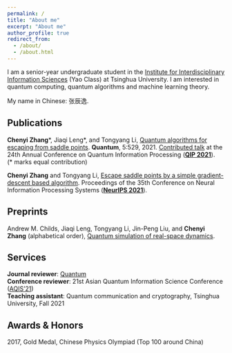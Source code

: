```yaml
---
permalink: /
title: "About me"
excerpt: "About me"
author_profile: true
redirect_from: 
  - /about/
  - /about.html
---
```


I am a senior-year undergraduate student in the [Institute for Interdisciplinary Information Sciences](https://iiis.tsinghua.edu.cn/en/) (Yao Class) at Tsinghua University. I am interested in quantum computing, quantum algorithms and machine learning theory.

My name in Chinese: 张辰逸.

## Publications

**Chenyi Zhang**\*, 
Jiaqi Leng\*, and
Tongyang Li, [Quantum algorithms for escaping from saddle points](https://arxiv.org/abs/2007.10253v3). 
**Quantum**, 5:529, 2021. [Contributed talk](https://www.youtube.com/watch?v=xbHqktWa354&list=PL5DZ45amUsqIaqE9EIemfc9LzeWzXnGY_&index=77) at the 24th Annual Conference on Quantum Information Processing (**[QIP 2021](https://www.mcqst.de/qip2021/)**).
<br />
(* marks equal contribution)

**Chenyi Zhang** and Tongyang Li, [Escape saddle points by a simple gradient-descent based algorithm](https://arxiv.org/abs/2111.14069). Proceedings of the 35th Conference on Neural Information Processing Systems (**[NeurIPS 2021](https://neurips.cc)**).

## Preprints

Andrew M. Childs, Jiaqi Leng, Tongyang Li, Jin-Peng Liu, and **Chenyi Zhang** (alphabetical order), [Quantum simulation of real-space dynamics](https://arxiv.org/abs/2203.17006). 

## Services
**Journal reviewer**: [Quantum](https://quantum-journal.org)
<br />
**Conference reviewer**: 21st Asian Quantum Information Science Conference ([AQIS’21](http://aqis-conf.org/2021/))
<br />
**Teaching assistant**: Quantum communication and cryptography, Tsinghua University, Fall 2021

## Awards & Honors
2017, Gold Medal, Chinese Physics Olympiad (Top 100 around China)
<br />
<br />
<br />
<br />
